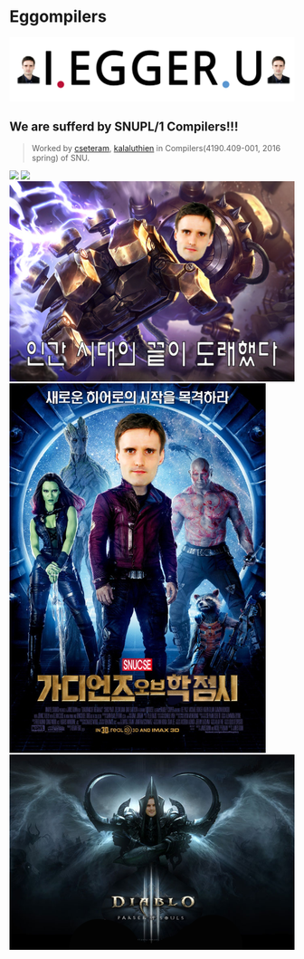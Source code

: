 # Eggompilers
![](https://github.com/cseteram/Eggompilers/blob/images/images/KakaoTalk_20160107_214203206.png)

## We are sufferd by SNUPL/1 Compilers!!!
> Worked by [cseteram](https://github.com/cseteram), [kalaluthien](https://github.com/kalaluthien) in Compilers(4190.409-001, 2016 spring) of SNU.

![](http://www.snu.ac.kr/webdata/boards/enmedia/65da03fbe822bf23d07dbf313349e4cd.jpg)
![](http://img.ichannela.com/IMAGE/M16/2014/02/02/60529415.2-60529414.2.jpg?rev=1)
![](https://github.com/cseteram/Eggompilers/blob/images/images/Eggerbot.png)
![](https://github.com/cseteram/Eggompilers/blob/images/images/GaurdiansOfEgger.png)
![](https://github.com/cseteram/Eggompilers/blob/images/images/ParserOfSouls.png)
